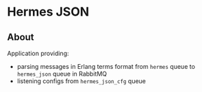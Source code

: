 # Hermes JSON
## About
Application providing:

* parsing messages in Erlang terms format from `hermes` queue to `hermes_json` queue in RabbitMQ
* listening configs from `hermes_json_cfg` queue